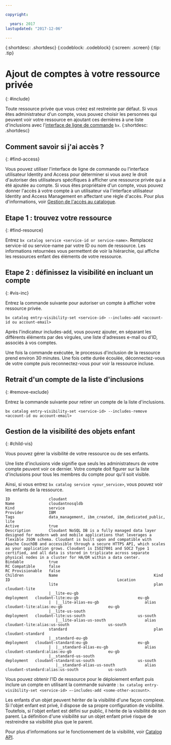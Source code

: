 ```yaml
---

copyright:

  years: 2017
lastupdated: "2017-12-06"

---
```


{:shortdesc: .shortdesc}
{:codeblock: .codeblock}
{:screen: .screen}
{:tip: .tip}

# Ajout de comptes à votre ressource privée
{: #include}

Toute ressource privée que vous créez est restreinte par défaut. Si vous êtes administrateur d'un compte, vous pouvez choisir les personnes qui peuvent voir votre ressource en ajoutant ces dernières à une liste d'inclusions avec l'[interface de ligne de commande](/docs/cli/reference/bluemix_cli/bx_cli.html#bluemix_catalog_entry_visibility_set) `bx`.
{:shortdesc: .shortdesc}

## Comment savoir si j'ai accès ?
{: #find-access}

Vous pouvez utiliser l'interface de ligne de commande ou l'interface utilisateur Identity and Access pour déterminer si vous avez le droit d'autoriser des utilisateurs spécifiques à afficher une ressource privée qui a été ajoutée au compte. Si vous êtes propriétaire d'un compte, vous pouvez donner l'accès à votre compte à un utilisateur via l'interface utilisateur Identity and Access Management en affectant une règle d'accès. Pour plus d'informations, voir [Gestion de l'accès au catalogue](access.html).

## Etape 1 : trouvez votre ressource
{: #find-resource}

Entrez `bx catalog service <service-id or service-name>`. Remplacez service-id ou service-name par votre ID ou nom de ressource. Les informations retournées vous permettent de voir la hiérarchie, qui affiche les ressources enfant des éléments de votre ressource.

## Etape 2 : définissez la visibilité en incluant un compte
{: #vis-inc}

Entrez la commande suivante pour autoriser un compte à afficher votre ressource privée.

`bx catalog entry-visibility-set <service-id> --includes-add <account-id ou account-email>`

Après l'indicateur includes-add, vous pouvez ajouter, en séparant les différents éléments par des virgules, une liste d'adresses e-mail ou d'ID, associés à vos comptes.

Une fois la commande exécutée, le processus d'inclusion de la ressource prend environ 30 minutes. Une fois cette durée écoulée, déconnectez-vous de votre compte puis reconnectez-vous pour voir la ressource incluse.

## Retrait d'un compte de la liste d'inclusions
{: #remove-exclude}

Entrez la commande suivante pour retirer un compte de la liste d'inclusions.

`bx catalog entry-visibility-set <service-id> --includes-remove <account-id ou account-email>`

## Gestion de la visibilité des objets enfant
{: #child-vis}

Vous pouvez gérer la visibilité de votre ressource ou de ses enfants.

Une liste d'inclusions vide signifie que seuls les administrateurs de votre compte peuvent voir ce dernier. Votre compte doit figurer sur la liste d'inclusions pour tous les membres du compte pour qu'il soit visible.

Ainsi, si vous entrez `bx catalog service <your_service>`, vous pouvez voir les enfants de la ressource.

```
ID                 cloudant
Name               cloudantnosqldb
Kind               service
Provider           IBM
Tags               data_management, ibm_created, ibm_dedicated_public, lite
Active             true
Description        Cloudant NoSQL DB is a fully managed data layer designed for modern web and mobile applications that leverages a flexible JSON schema. Cloudant is built upon and compatible with Apache CouchDB and accessible through a secure HTTPS API, which scales as your application grows. Cloudant is ISO27001 and SOC2 Type 1 certified, and all data is stored in triplicate across separate physical nodes in a cluster for HA/DR within a data center.
Bindable           true
RC Compatible      false
RC Provisionable   false
Children           Name                                          Kind         ID                                               Location
                   lite                                          plan         cloudant-lite
                   |__lite-eu-gb                             deployment   cloudant-lite:eu-gb                          eu-gb
                   |  |__lite-alias-eu-gb                    alias        cloudant-lite:alias:eu-gb                    eu-gb
                   |__lite-us-south                          deployment   cloudant-lite:us-south                       us-south
                      |__lite-alias-us-south                 alias        cloudant-lite:alias:us-south                 us-south
                   standard                                      plan         cloudant-standard
                   |__standard-eu-gb                         deployment   cloudant-standard:eu-gb                      eu-gb
                   |  |__standard-alias-eu-gb                alias        cloudant-standard:alias:eu-gb                eu-gb
                   |__standard-us-south                      deployment   cloudant-standard:us-south                   us-south
                      |__standard-alias-us-south             alias        cloudant-standard:alias:us-south             us-south
```

Vous pouvez obtenir l'ID de ressource pour le déploiement enfant puis inclure un compte en utilisant la commande suivante : `bx catalog entry-visibility-set <service-id> —-includes-add <some-other-account>`.

Les enfants d'un objet peuvent hériter de la visibilité d'une façon complexe. Si l'objet enfant est privé, il dispose de sa propre configuration de visibilité. Toutefois, si l'objet enfant est défini sur public, il hérite de la visibilité de son parent. La définition d'une visibilité sur un objet enfant privé risque de restreindre sa visibilité plus que le parent.

Pour plus d'informations sur le fonctionnement de la visibilité, voir [Catalog API](https://console.bluemix.net/apidocs/682).
